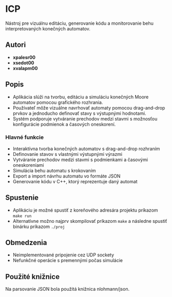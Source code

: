 # ICP
Nástroj pre vizuálnu editáciu, generovanie kódu a monitorovanie behu interpretovaných konečných automatov.

## Autori

*   **xpalesr00**
*   **xsedot00**
*   **xvalapm00**

## Popis
- Aplikácia slúži na tvorbu, editáciu a simuláciu konečných Moore automatov pomocou grafického rozhrania.
- Používateľ môže vizuálne navrhovať automaty pomocou drag-and-drop prvkov a jednoducho definovať stavy s výstupnými hodnotami.
- Systém podporuje vytváranie prechodov medzi stavmi s možnosťou konfigurácie podmienok a časových oneskorení.

### Hlavné funkcie
- Interaktívna tvorba konečných automatov s drag-and-drop rozhraním
- Definovanie stavov s vlastnými výstupnými výrazmi
- Vytváranie prechodov medzi stavmi s podmienkami a časovými oneskoreniami
- Simulácia behu automatu s krokovaním
- Export a import návrhu automatu vo formáte JSON
- Generovanie kódu v C++, ktorý reprezentuje daný automat 

## Spustenie
- Aplikáciu je možné spustiť z koreňového adresára projektu príkazom `make run`
- Alternatívne možno najprv skompilovať príkazom `make` a následne spustiť binárku príkazom `./proj`

## Obmedzenia
- Neimplementované pripojenie cez UDP sockety 
- Nefunkčné operácie s premennými počas simulácie

## Použité knižnice
Na parsovanie JSON bola použitá knižnica nlohmann/json.